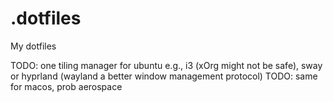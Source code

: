# .dotfiles

My dotfiles

TODO: one tiling manager for ubuntu e.g., i3 (xOrg might not be safe), sway or hyprland (wayland a better window management protocol)
TODO: same for macos, prob aerospace